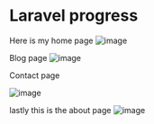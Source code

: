 # Laravel progress
 Here is my home page
![image](https://github.com/user-attachments/assets/9880c338-f33d-464d-bb51-85c2be238e3b)

Blog page
![image](https://github.com/user-attachments/assets/473b79ed-b7a6-4519-8d8b-52468360e776)

Contact page

![image](https://github.com/user-attachments/assets/ee755173-c9f5-4514-9a1c-0fd1e597ef82)

lastly this is the about page
![image](https://github.com/user-attachments/assets/aea4c6d5-e376-4b1e-8894-09a7395474b3)




